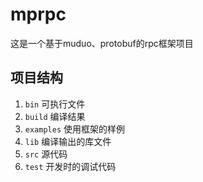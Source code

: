 # mprpc
这是一个基于muduo、protobuf的rpc框架项目

## 项目结构
1. `bin` 可执行文件
2. `build` 编译结果
3. `examples` 使用框架的样例
4. `lib` 编译输出的库文件
5. `src` 源代码
6. `test` 开发时的调试代码